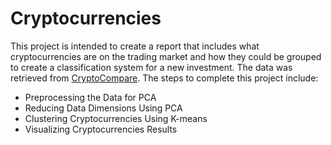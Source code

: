 # Cryptocurrencies
This project is intended to create a report that includes what cryptocurrencies are on the trading market and how they could be grouped to create a classification system for a new investment.  The data was retrieved from [CryptoCompare](https://min-api.cryptocompare.com/data/all/coinlist).  The steps to complete this project include:
- Preprocessing the Data for PCA
- Reducing Data Dimensions Using PCA
- Clustering Cryptocurrencies Using K-means
- Visualizing Cryptocurrencies Results
